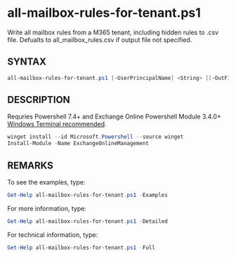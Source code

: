 # all-mailbox-rules-for-tenant.ps1
    
Write all mailbox rules from a M365 tenant, including hidden rules to .csv file. Defualts to all_mailbox_rules.csv if output file not specified.   
    
## SYNTAX

```powershell
all-mailbox-rules-for-tenant.ps1 [-UserPrincipalName] <String> [[-OutFile] <String>] [<CommonParameters>]
```
    
## DESCRIPTION

Requries Powershell 7.4+ and Exchange Online Powershell Module 3.4.0+ [Windows Terminal recommended](https://apps.microsoft.com/detail/9n0dx20hk701?activetab=pivot%3Aoverviewtab&hl=en-us&gl=US). 
```powershell
winget install --id Microsoft.Powershell --source winget
Install-Module -Name ExchangeOnlineManagement
```

## REMARKS

To see the examples, type:
```powershell
Get-Help all-mailbox-rules-for-tenant.ps1 -Examples
```
For more information, type:
```powershell
Get-Help all-mailbox-rules-for-tenant.ps1 -Detailed
```  
For technical information, type:
```powershell
Get-Help all-mailbox-rules-for-tenant.ps1 -Full
```
